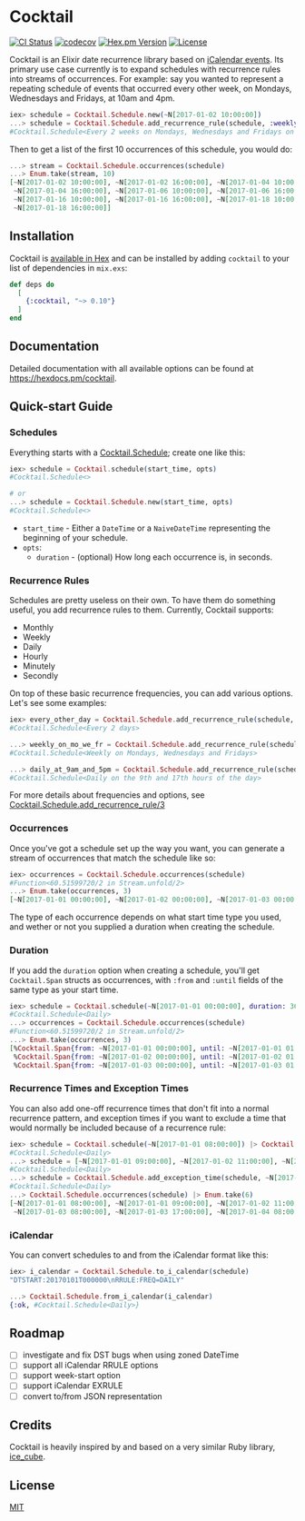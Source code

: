 # Cocktail

[![CI
Status](https://github.com/peek-travel/cocktail/workflows/CI/badge.svg)](https://github.com/peek-travel/cocktail/actions)
[![codecov](https://codecov.io/gh/peek-travel/cocktail/branch/main/graph/badge.svg)](https://codecov.io/gh/peek-travel/cocktail)
[![Hex.pm Version](https://img.shields.io/hexpm/v/cocktail.svg?style=flat)](https://hex.pm/packages/cocktail)
[![License](https://img.shields.io/hexpm/l/cocktail.svg)](LICENSE.md)

Cocktail is an Elixir date recurrence library based on [iCalendar events](https://tools.ietf.org/html/rfc5545#section-3.6.1). Its primary use case currently is to expand schedules with recurrence rules into streams of occurrences. For example: say you wanted to represent a repeating schedule of events that occurred every other week, on Mondays, Wednesdays and Fridays, at 10am and 4pm.

```elixir
iex> schedule = Cocktail.Schedule.new(~N[2017-01-02 10:00:00])
...> schedule = Cocktail.Schedule.add_recurrence_rule(schedule, :weekly, interval: 2, days: [:monday, :wednesday, :friday], hours: [10, 16])
#Cocktail.Schedule<Every 2 weeks on Mondays, Wednesdays and Fridays on the 10th and 16th hours of the day>
```

Then to get a list of the first 10 occurrences of this schedule, you would do:

```elixir
...> stream = Cocktail.Schedule.occurrences(schedule)
...> Enum.take(stream, 10)
[~N[2017-01-02 10:00:00], ~N[2017-01-02 16:00:00], ~N[2017-01-04 10:00:00],
 ~N[2017-01-04 16:00:00], ~N[2017-01-06 10:00:00], ~N[2017-01-06 16:00:00],
 ~N[2017-01-16 10:00:00], ~N[2017-01-16 16:00:00], ~N[2017-01-18 10:00:00],
 ~N[2017-01-18 16:00:00]]
```

## Installation

Cocktail is [available in Hex](https://hex.pm/packages/cocktail) and can be installed
by adding `cocktail` to your list of dependencies in `mix.exs`:

```elixir
def deps do
  [
    {:cocktail, "~> 0.10"}
  ]
end
```

## Documentation

Detailed documentation with all available options can be found at <https://hexdocs.pm/cocktail>.

## Quick-start Guide

### Schedules

Everything starts with a [Cocktail.Schedule](https://hexdocs.pm/cocktail/Cocktail.Schedule.html); create one like this:

```elixir
iex> schedule = Cocktail.schedule(start_time, opts)
#Cocktail.Schedule<>

# or
...> schedule = Cocktail.Schedule.new(start_time, opts)
#Cocktail.Schedule<>
```

-   `start_time` - Either a `DateTime` or a `NaiveDateTime` representing the beginning of your schedule.
-   `opts`:
    -   `duration` - (optional) How long each occurrence is, in seconds.

### Recurrence Rules

Schedules are pretty useless on their own. To have them do something useful, you add recurrence rules to them. Currently, Cocktail supports:

-   Monthly
-   Weekly
-   Daily
-   Hourly
-   Minutely
-   Secondly

On top of these basic recurrence frequencies, you can add various options. Let's see some examples:

```elixir
iex> every_other_day = Cocktail.Schedule.add_recurrence_rule(schedule, :daily, interval: 2)
#Cocktail.Schedule<Every 2 days>

...> weekly_on_mo_we_fr = Cocktail.Schedule.add_recurrence_rule(schedule, :weekly, days: [:monday, :wednesday, :friday])
#Cocktail.Schedule<Weekly on Mondays, Wednesdays and Fridays>

...> daily_at_9am_and_5pm = Cocktail.Schedule.add_recurrence_rule(schedule, :daily, hours: [9, 17])
#Cocktail.Schedule<Daily on the 9th and 17th hours of the day>
```

For more details about frequencies and options, see [Cocktail.Schedule.add_recurrence_rule/3](https://hexdocs.pm/cocktail/Cocktail.Schedule.html#add_recurrence_rule/3)

### Occurrences

Once you've got a schedule set up the way you want, you can generate a stream of occurrences that match the schedule like so:

```elixir
iex> occurrences = Cocktail.Schedule.occurrences(schedule)
#Function<60.51599720/2 in Stream.unfold/2>
...> Enum.take(occurrences, 3)
[~N[2017-01-01 00:00:00], ~N[2017-01-02 00:00:00], ~N[2017-01-03 00:00:00]]
```

The type of each occurrence depends on what start time type you used, and wether or not you supplied a duration when creating the schedule.

### Duration

If you add the `duration` option when creating a schedule, you'll get `Cocktail.Span` structs as occurrences, with `:from` and `:until` fields of the same type as your start time.

```elixir
iex> schedule = Cocktail.schedule(~N[2017-01-01 00:00:00], duration: 3600) |> Cocktail.Schedule.add_recurrence_rule(:daily)
#Cocktail.Schedule<Daily>
...> occurrences = Cocktail.Schedule.occurrences(schedule)
#Function<60.51599720/2 in Stream.unfold/2>
...> Enum.take(occurrences, 3)
[%Cocktail.Span{from: ~N[2017-01-01 00:00:00], until: ~N[2017-01-01 01:00:00]},
 %Cocktail.Span{from: ~N[2017-01-02 00:00:00], until: ~N[2017-01-02 01:00:00]},
 %Cocktail.Span{from: ~N[2017-01-03 00:00:00], until: ~N[2017-01-03 01:00:00]}]
```

### Recurrence Times and Exception Times

You can also add one-off recurrence times that don't fit into a normal recurrence pattern, and exception times if you want to exclude a time that would normally be included because of a recurrence rule:

```elixir
iex> schedule = Cocktail.schedule(~N[2017-01-01 08:00:00]) |> Cocktail.Schedule.add_recurrence_rule(:daily)
#Cocktail.Schedule<Daily>
...> schedule = [~N[2017-01-01 09:00:00], ~N[2017-01-02 11:00:00], ~N[2017-01-03 17:00:00]] |> Enum.reduce(schedule, &Cocktail.Schedule.add_recurrence_time(&2, &1))
#Cocktail.Schedule<Daily>
...> schedule = Cocktail.Schedule.add_exception_time(schedule, ~N[2017-01-02 08:00:00])
#Cocktail.Schedule<Daily>
...> Cocktail.Schedule.occurrences(schedule) |> Enum.take(6)
[~N[2017-01-01 08:00:00], ~N[2017-01-01 09:00:00], ~N[2017-01-02 11:00:00],
 ~N[2017-01-03 08:00:00], ~N[2017-01-03 17:00:00], ~N[2017-01-04 08:00:00]]
```

### iCalendar

You can convert schedules to and from the iCalendar format like this:

```elixir
iex> i_calendar = Cocktail.Schedule.to_i_calendar(schedule)
"DTSTART:20170101T000000\nRRULE:FREQ=DAILY"

...> Cocktail.Schedule.from_i_calendar(i_calendar)
{:ok, #Cocktail.Schedule<Daily>}
```

## Roadmap

-   [ ] investigate and fix DST bugs when using zoned DateTime
-   [ ] support all iCalendar RRULE options
-   [ ] support week-start option
-   [ ] support iCalendar EXRULE
-   [ ] convert to/from JSON representation

## Credits

Cocktail is heavily inspired by and based on a very similar Ruby library, [ice_cube](https://github.com/seejohnrun/ice_cube).

## License

[MIT](LICENSE.md)
